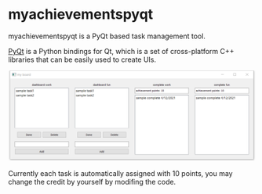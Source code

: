 # myachievementspyqt

myachievementspyqt is a PyQt based task management tool.

[PyQt](https://pypi.org/project/PyQt5/) is a Python bindings for Qt, which is a set of cross-platform C++ libraries that can be easily used to create UIs.

![demo image](https://github.com/helloworld0833/myachievementspyqt/blob/master/demo.png?raw=true)

Currently each task is automatically assigned with 10 points, you may change the credit by yourself by modifing the code.
